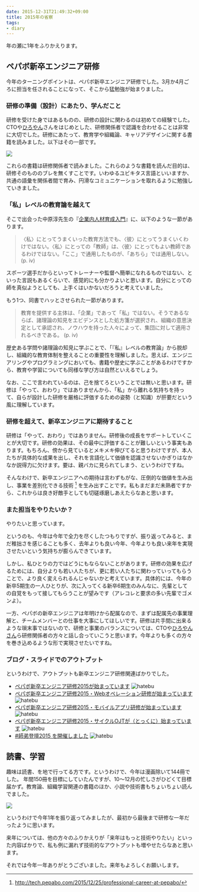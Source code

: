 ```yaml
---
date: 2015-12-31T21:49:32+09:00
title: 2015年の省察
tags:
- diary
---
```

年の瀬に1年をふりかえります。

ペパボ新卒エンジニア研修
---

今年のターニングポイントは、ペパボ新卒エンジニア研修でした。3月か4月ごろに担当を任されることになって、そこから猛勉強が始まりました。

### 研修の準備（設計）にあたり、学んだこと

研修を受けた身ではあるものの、研修の設計に関わるのは初めての経験でした。CTOや[ひろやん](https://twitter.com/hiboma)さんをはじめとした、研修関係者で認識を合わせることは非常に大切でした。研修にあたって、教育学や組織論、キャリアデザインに関する書籍を読みました。以下はその一部です。

[![](/images/2015/12/31/books_for_learning_large.jpeg)](/images/2015/12/31/books_for_learning_full.jpeg)

これらの書籍は研修関係者で読みました。これらのような書籍を読んだ目的は、研修そのもののブレを無くすことです。いわゆるユビキタス言語といいますか、共通の語彙を関係者間で育み、円滑なコミュニケーションを取れるように勉強していきました。

### 「私」レベルの教育論を越えて

そこで出会った中原淳先生の『[企業内人材育成入門](http://www.amazon.co.jp/exec/obidos/ASIN/4478440557/hifumiass-22/ref=nosim/)』に、以下のような一節があります。

> 〈私〉にとってうまくいった教育方法でも、〈彼〉にとってうまくいくわけではない。〈私〉にとっての「教師」は、〈彼〉にとってもよい教師であるわけではない。「ここ」で通用したものが、「あちら」では通用しない。
> (p. iv)

スポーツ選手だからといってトレーナーや監督へ簡単になれるものではない、といった言説もあるくらいで、感覚的にも分かりよいと思います。自分にとっての師を真似ようとしても、上手くはいかないだろうと考えていました。

もう1つ、同書でハッとさせられた一節があります。

> 教育を提供する主体は、「企業」であって「私」ではない。そうであるならば、諸理論の知見をエビデンスとした処方箋が選択され、組織の意思決定として承認され、ノウハウを持った人々によって、集団に対して適用されるべきである。
> (p. iv)

歴史ある学問や諸理論の知見に学ぶことで、「『私』レベルの教育論」から脱却し、組織的な教育体制を整えることの重要性を理解しました。思えば、エンジニアリングやプログラミングにおいても、書籍や歴史に学ぶことがあるわけですから、教育や学習についても同様な学び方は自然といえるでしょう。

なお、ここで言われているのは、己を捨てろということでは無いと思います。研修は「やって、おわり」ではありませんから、「私」から離れる気持ちを持って、自らが設計した研修を厳格に評価するための姿勢（と知識）が肝要だという風に理解しています。

### 研修を超えて、新卒エンジニアに期待すること

研修は「やって、おわり」ではありません。研修後の成長をサポートしていくことが大切です。研修の効果は、その最中に評価することが難しいという事実もあります。もちろん、傍から見ているとメキメキ伸びてると思うわけですが、本人たちが具体的な成果を出し、それを言語化して価値を認識させないかぎりはなかなか説得力に欠けます。要は、親バカに見られてしまう、というわけですね。

そんなわけで、新卒エンジニアへの期待は言わずもがな、圧倒的な価値を生み出し、事業を差別化できる技術 [^prof-career] を生み出すことです。私もまだまだ未熟者ですから、これからは良き好敵手としても切磋琢磨しあえたらなあと思います。

### また担当をやりたいか？

やりたいと思っています。

というのも、今年は今年で全力を尽くしたつもりですが、振り返ってみると、まだ稚拙さを感じることも多く、去年よりも良い今年、今年よりも良い来年を実現させたいという気持ちが膨らんできています。

しかし、私ひとりの力ではどうにもならないことがあります。研修の効果を広げるためには、自分よりも若い人たちが、更に若い人たちに関わっていってもらうことで、より良く変えられるんじゃないかと考えています。具体的には、今年の新卒5期生の一人ひとりが、次に入ってくる新卒6期生のみんなに、先輩としての自覚をもって接してもらうことが望みです（アレコレと要求の多い先輩でゴメンよ）。

<script async class="speakerdeck-embed" data-slide="28" data-id="e4a6936c8f5f4cfd96bdea7365255c91" data-ratio="1.77777777777778" src="//speakerdeck.com/assets/embed.js"></script>

一方、ペパボの新卒エンジニアは年明けから配属なので、まずは配属先の事業理解と、チームメンバーとの仕事を大事にしてほしいです。研修は片手間に出来るような瑣末事ではないので、研修と事業のバランスについては、CTOや[ひろやんさん](https://twitter.com/hiboma)ら研修関係者の方々と話し合っていこうと思います。今年よりも多くの方々を巻き込めるような形で実現させたいですね。

### ブログ・スライドでのアウトプット

というわけで、アウトプットも新卒エンジニア研修関連ばかりでした。

- [ペパボ新卒エンジニア研修2015が始まっています](/2015/06/14/pepabo-engineer-training-2015/) ![hatebu](http://b.hatena.ne.jp/entry/image/http://blog.hifumi.info/2015/06/14/pepabo-engineer-training-2015/)
- [ペパボ新卒エンジニア研修2015・Webオペレーション研修が始まっています](/2015/07/20/pepabo-web-operation-training-2015/) ![hatebu](http://b.hatena.ne.jp/entry/image/http://blog.hifumi.info/2015/07/20/pepabo-web-operation-training-2015/)
- [ペパボ新卒エンジニア研修2015・モバイルアプリ研修が始まっています](/2015/08/18/pepabo-mobile-app-training-2015/) ![hatebu](http://b.hatena.ne.jp/entry/image/http://blog.hifumi.info/2015/08/18/pepabo-mobile-app-training-2015/)
- [ペパボ新卒エンジニア研修2015・サイクルOJTが（とっくに）始まっています](/2015/11/16/pepabo-cycle-ojt-2015/) ![hatebu](http://b.hatena.ne.jp/entry/image/http://blog.hifumi.info/2015/11/16/pepabo-cycle-ojt-2015/)
- [#師弟登壇2015 を開催しました](/2015/12/09/shitei-toudan-2015/) ![hatebu](http://b.hatena.ne.jp/entry/image/http://blog.hifumi.info/2015/12/09/shitei-toudan-2015/)

読書、学習
---

趣味は読書、を地で行ってる方です。というわけで、今年は漫画除いて144冊でした。
年間150冊を目標にしていたんですが、10〜12月の忙しさがひどくて目標届かず。教育論、組織学習関連の書籍のほか、小説や技術書もちょいちょい読んでました。

![](/images/2015/12/31/books.png)

というわけで今年1年を振り返ってみましたが、最初から最後まで研修な一年だったように思います。

来年については、他の方々のふりかえりが「来年はもっと技術やりたい」といった内容ばかりで、私も例に漏れず技術的なアウトプットも増やせたらなあと思います。

それでは今年一年ありがとうございました。来年もよろしくお願いします。

[^prof-career]: http://tech.pepabo.com/2015/12/25/professional-career-at-pepabo/
